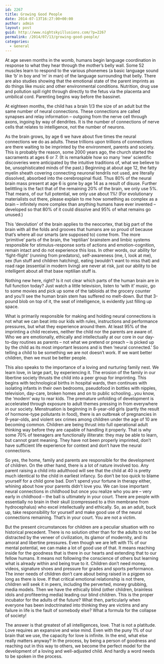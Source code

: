 ```yaml
---
id: 2267
title: Growing Good People
date: 2014-07-13T16:27:00+00:00
author: admin
layout: post
guid: http://www.nightskyillusions.com/?p=2267
permalink: /2014/07/13/growing-good-people/
categories:
  - General
---
```

At age seven months in the womb, humans begin language coordination in response to what they hear through the mother’s belly wall. Some 52 muscles learn to respond to the various phonemes (a basic language sound like &#8216;b&#8217; in boy and &#8216;m&#8217; in man) of the language surrounding that belly. There are also studies showing that the emotional state of the parent imprints as do things like music and other environmental conditions. Nutrition, drug use and pollution spill right through directly to the fetus via the placenta and umbilical cord. Parenting begins way before the bassinet.

At eighteen months, the child has a brain 1/3 the size of an adult but the same number of neural connections. These connections are called synapses and relay information – outgoing from the nerve cell through axons, ingoing by way of dendrites. It is the number of connections of nerve cells that relates to intelligence, not the number of neurons.

As the brain grows, by age 6 we have about five times the neural connections we do as adults. These trillions upon trillions of connections are there waiting to be imprinted by the environment, parents and society. This is probably the reason, some 2000 years ago, the church started the sacraments at ages 6 or 7. (It is remarkable how so many &#8216;new&#8217; scientific discoveries were anticipated by the intuitive traditions of, what we believe to be, unsophisticated minds of the past.) Beginning at about age 12, the fatty myelin sheath covering connecting neuronal tendrils not used, are literally dissolved, absorbed into the cerebrospinal fluid. Thus 80% of the neural brain mass present at age 6 is gone by age 14 as a result of disuse. Further belittling is the fact that of the remaining 20% of the brain, we only use 5%. That means, of our full potential, we only use about 1%! (For evolutionary materialists out there, please explain to me how something as complex as a brain – infinitely more complex than anything humans have ever invented – developed so that 80% of it could dissolve and 95% of what remains go unused.)

This &#8216;devolution&#8217; of the brain applies to the neocortex, that big part of the brain with all the folds and grooves that humans are so proud of because that&#8217;s where all our smarts (are supposed to) come from. The more &#8216;primitive&#8217; parts of the brain, the &#8216;reptilian&#8217; brainstem and limbic systems responsible for stimulus-response sorts of actions and emotion-cognition, remain intact and do not experience this loss. In other words, our ability for &#8216;fight-flight&#8217; (running from predators), self-awareness (me, I, look at me), sex (fun stuff and children hatching), eating (wouldn&#8217;t want to miss that) and road rage (essential in modern living) are never at risk, just our ability to be intelligent about all that base reptilian stuff is.

Nothing new here, right? Is it not clear which parts of the human brain are in full function today? Just watch a little television, listen to &#8216;with it&#8217; music, go to some movies and pick up some of the tabloids at the grocery counter and you&#8217;ll see the human brain stem has suffered no melt-down. But that 3-pound blob on top of it, the seat of intelligence, is evidently just filling up space.

What is primarily responsible for making and holding neural connections is not what we can beat into our kids with rules, instructions and performance pressures, but what they experience around them. At least 95% of the imprinting a child receives, neither the child nor the parents are aware of. Who we are emotionally, ethically and intellectually at our core in our day-to-day routines as parents – not what we pretend or preach – is picked up by the child as its most important lessons and is then &#8216;neural connected.&#8217; So telling a child to be something we are not doesn&#8217;t work. If we want better children, then we must be better people.

This also speaks to the importance of a loving and nurturing family nest. We learn love, in large part, by experiencing it. The erosion of the family in our libertine society thrusts the child into a peer group for imprinting. This begins with technological births in hospital wards, then continues with isolating infants in their own bedrooms, pseudofood in bottles with nipples, television, day-care, broken homes and on to public schooling…you know, the &#8216;modern&#8217; way to rear kids. The premature unfolding of development is accelerated through exposure to adult themes pressing in from everywhere in our society. Menstruation is beginning in 8-year-old girls (partly the result of hormone-type pollutants in food), there is an outbreak of pregnancies in 9-year-olds, and violent sex crimes among children under the age of 10 are becoming common. Children are being thrust into full operational adult thinking way before they are capable of handling it properly. That is why some 70% of teenagers are functionally illiterate: they may be able to learn, but cannot grant meaning. They have not been properly imprinted, don&#8217;t have sufficient life experience for context and don&#8217;t have the neural connections.

So yes, the home, family and parents are responsible for the development of children. On the other hand, there is a lot of nature involved too. Any parent raising a child into adulthood will see that the child at 40 is pretty much identical to the child in earliest infancy. So don&#8217;t be too quick to blame yourself for a child gone bad. Don&#8217;t spend your fortune in therapy either, whining about how your parents didn&#8217;t love you. We can lose important neural connections in childhood but once you realize who you are – very early in childhood – the ball is ultimately in your court. There are people with essentially no brain in their skull (compressed to a thin membrane from hydrocephalus) who excel intellectually and ethically. So, as an adult, buck up, take responsibility for yourself and make good use of the neural connections remaining. That&#8217;s in your court. You are not a victim.

But the present circumstances for children are a peculiar situation with no historical precedent. There is no solution other than for the adults to not be distracted by the veneer of civilization, its glamor of modernity, and its amoral and libertine pressures. Even though we are left with 1% of our mental potential, we can make a lot of good use of that. It means reaching inside for the goodness that is there in our hearts and extending that to our fellow humans. It means not following the conscience of others but learning what is already within and being true to it. Children don&#8217;t need money, videos, signature shoes and pressure for grades and sports performance. The inner needs of children don&#8217;t care about being raised in a pigpen so long as there is love. If that critical emotional relationship is not there, children will seek it in peers, including the perverted, money grubbing, media models. Then we have the ethically blind (other children, brainless idols and profiteering media) leading our blind children. This is the proper incubator for the adults of the future? What then, particularly when everyone has been indoctrinated into thinking they are victims and any failure in life is the fault of somebody else? What a formula for the collapse of society!

The answer is that greatest of all intelligences, love. That is not a platitude. Love requires an expansive and wise mind. Even with the puny 1% of our brain that we use, the capacity for love is infinite. In the end, what else really matters anyway? In the process, by being a person of goodness and reaching out in this way to others, we become the perfect model for the development of a loving and well-adjusted child. And hardly a word needs to be spoken in the process.